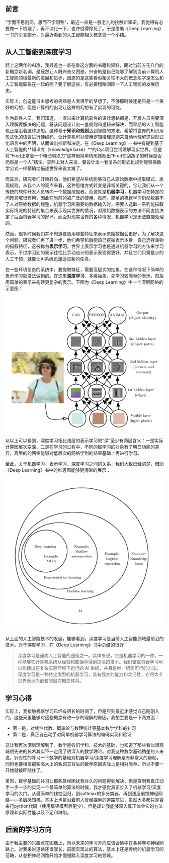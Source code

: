 ## 前言

“学而不思则罔，思而不学则殆”，最近一直是一股老儿的接触新知识，我觉得有必要做一下梳理了，再不消化一下，也许就得撑死了。于是借助《Deep Learning》一书的引言部分，对最近看到的人工智能相关概念做一个小结。

## 从人工智能到深度学习

赶上这两年的AI热，我最近也一直在看这方面的书籍和资料，面对当前五花八门的新概念新名词，是既然让人既兴奋又困惑，兴奋的是自己能够了解到当前计算机人工智能领域最新的进展和进步，困惑的是这些看似相关性不大的概念名字是怎么和人工智能联系在一起的呢？要了解这些，有必要粗略回顾一下人工智能的发展历史。

实际上，创造能自主思考的机器是人类很早的梦想了，不够那时候还是只是一个美好的幻想，但是计算机的出现让这样的幻想有了实现的可能。

作为软件人员，我们知道，一直以来计算机软件的设计思路都是，开发人员需要深入理解要解决的问题，将该问题设计出一套规则和逻辑来解决，而早期的人工智能也正是沿着这种思想。这种基于**知识和规则**达到智能的方法，希望将世界的知识用形式化的语言进行硬编码，让计算机可以使用逻辑推理规则来自动地理解这些形式化语言中的声明，从而做出推断和决定。在《Deep Learning》一书中有提到基于人工智能的**知识库（knowledge base）**的Cyc项目尝试理解现实世界，但是将“Fred正拿着一个电动剃须刀”这样很简单情形推断出“Fred在刮胡子的时候是否仍然是一个人”结论。实际上对人来说，要设计出一套复杂的形式化规则能够像数学公式一样精确地描述世界来说太难了。

而其后，研究者们开始转向，他们希望AI系统能够自己从原始数据中提取模式、发现规则。从我个人的观点来看，这种思维方式转变是非常关键的，它让我们从一个传统的软件开发人员转向一个数据挖掘者。而这就是**机器学习**，机器学习在特定的问题领域很有用，因此在当前的被广泛的使用。然而，简单的机器学习仍然脱离不了人对原始数据的规整，机器学习所需要的数据输入时，需要人选取一系列能描叙实际情况的特征的集合来表示现实世界的情况，对原始数据表示的方法不同直接决定了后面机器学习的好坏。而面对现实世界的各种情况，机器学习是无法直接处理的。

然而，很多时候我们并不知道要选用哪些特征来表示原始数据会更好，为了解决这个问题，研究者们再了进一步，他们希望机器能自己挖掘表示本身，自己选择事物的描叙特征，这被称为**表示学习**。世界上表示学习也是通过机器学习的方法来学习表示，不过学习到的表示往往比手动设计的表示表现得更好，并且它们只需最少的人工干预，就能让AI系统迅速适应新的任务。

在一些环境复杂的系统中，要提取特征，需要高层次的抽象，在这种情况下简单的表示学习就没法做到的。在这里**深度学习**，多层抽象，先学习较简单的表示，然后用简单的表示来构建更复杂的表示。下图为《Deep Learning》中一个深层网络的示意图：

![](../image/deepnet.png)

从以上可以看到，深度学习相比浅层的表示学习的“深”至少有两层含义：一是实际计算图层次变深，二是在学习的过程中，不同的层学习的对象有了明显功能的差异，高层的的网络能够对低层次的网络学到的结果基础上再进行学习。

至此，关于机器学习、表示学习、深度学习之间的关系，我们大致已经清楚，借助《Deep Learning》书中的维恩图能够更清晰的展示：

![](../image/ai.png)

从上面的人工智能技术的发展，能够看到，深度学习是当前人工智能领域最前沿的技术。对于深度学习，在《Deep Learning》书中总结的很好：

> 深度学习是通向人工智能的途径之一。具体来说，它是机器学习的一种，一种能够使计算机系统从经验和数据中得到提高的技术。我们坚信机器学习可以构建出在复杂实际环境下运行的 AI 系统，并且是唯一切实可行的方法。深度学习是一种特定类型的机器学习，具有强大的能力和灵活性，它将大千世界表示为嵌套的层次概念体系。


## 学习心得

实际上，我接触机器学习已经有很长的时间了，但是只到最近才感觉自己刚刚入门，这些天里能够对这些概念有进一步的理解的原因，我想主要是一下两方面：

+ 第一是，对线性代数、概率论与数理统计等基本数学学科的补习
+ 第二是，真正自己动手对简单机器学习算法的编码实现和验证

这让我再次深刻理解到了，数学是各们学科、技术的基础，也知道了那些看似很高端很先进的技术其实不一定用了很深入的数学理论。对我这种数学基础稍差的人来说，针对性的补习一下数学的基础对机器学习/深度学习理解是有非常大的帮助，同时也要相信那些高大上的名词其背后的数学原因实际上是相对简单，所以不要一开始就被吓唬住了。

虽然，数学基础的补习让那些曾经困扰我许久的问题得到解决，但是直到我真正动手一步一步的实现一个最简单的算法的时候，我才感觉真正步入了机器学习/深度学习的大门。从最简单的线性回归，到softmax的多分类器，再到浅层前馈神经网络——多层感知机，基本上也是沿着前人曾经探索的道路前进，虽然大多都只是百来行python代码（使用框架模型后更少），但是却让我能够深入真正体会它的方法原理和实际性能以及不足和缺陷。

## 后面的学习方向

由于我主要的兴趣点在图像上，所以未来的学习方向应该会集中在各种卷积神经网路上。对我来说道路还很漫长，前面实现过的算法，基本上还是传统的机器学习的范畴，从卷积神经网路开始才慢慢踏入深度学习的领域。
